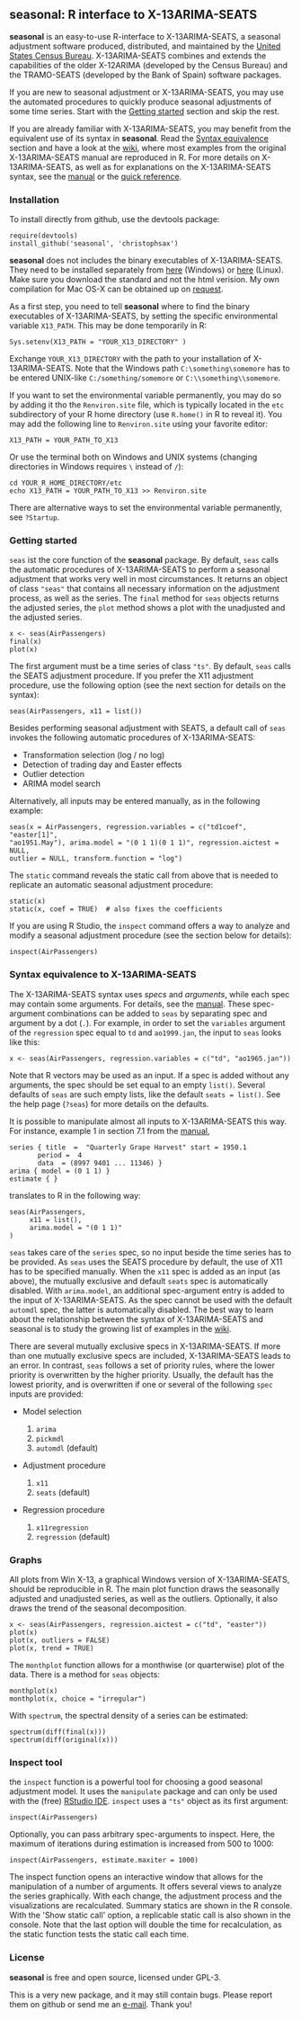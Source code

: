 **seasonal**: R interface to X-13ARIMA-SEATS
--------------------------------------------

**seasonal** is an easy-to-use R-interface to X-13ARIMA-SEATS, a seasonal adjustment software produced, distributed, and maintained by the [United States Census Bureau][census]. X-13ARIMA-SEATS combines and extends the capabilities of the older X-12ARIMA (developed by the Census Bureau) and the TRAMO-SEATS (developed by the Bank of Spain) software packages. 

If you are new to seasonal adjustment or X-13ARIMA-SEATS, you may use the automated procedures to quickly produce seasonal adjustments of some time series. Start with the [Getting started](#getting-started) section and skip the rest. 

If you are already familiar with X-13ARIMA-SEATS, you may benefit from the equivalent use of its syntax in **seasonal**. Read the [Syntax equivalence](#syntax-equivalence-to-x-13arima-seats) section and have a look at the [wiki][examples], where most examples from the original X-13ARIMA-SEATS manual are reproduced in R. For more details on X-13ARIMA-SEATS, as well as for explanations on the X-13ARIMA-SEATS syntax, see the [manual][manual] or the [quick reference][qref].


### Installation

To install directly from github, use the devtools package:

    require(devtools)
    install_github('seasonal', 'christophsax')
    
**seasonal** does not includes the binary executables of X-13ARIMA-SEATS. They need to be installed separately from [here][census_win] (Windows) or [here][census_linux]  (Linux). Make sure you download the standard and not the html verision. My own compilation for Mac OS-X can be obtained up on [request](mailto:christoph.sax@gmail.com).

As a first step, you need to tell **seasonal** where to find the binary executables of X-13ARIMA-SEATS, by setting the specific environmental variable `X13_PATH`. This may be done temporarily in R:

    Sys.setenv(X13_PATH = "YOUR_X13_DIRECTORY" )
    
Exchange `YOUR_X13_DIRECTORY` with the path to your installation of X-13ARIMA-SEATS. Note that the Windows path `C:\something\somemore` has to be entered UNIX-like `C:/something/somemore` or `C:\\something\\somemore`.

If you want to set the environmental variable permanently, you may do so by adding it tho the `Renviron.site` file, which is typically located in the `etc` subdirectory of your R home directory (use `R.home()` in R to reveal it). You may add the following line to  `Renviron.site` using your favorite editor:

    X13_PATH = YOUR_PATH_TO_X13

Or use the terminal both on Windows and UNIX systems (changing directories in Windows requires `\` instead of `/`):

    cd YOUR_R_HOME_DIRECTORY/etc
    echo X13_PATH = YOUR_PATH_TO_X13 >> Renviron.site

There are alternative ways to set the environmental variable permanently, see `?Startup`.

### Getting started

`seas` ist the core function of the **seasonal** package. By default, `seas` calls the automatic procedures of X-13ARIMA-SEATS to perform a seasonal adjustment that works very well in most circumstances. It returns an object of class `"seas"` that contains all necessary information on the adjustment process, as well as the series. The `final` method for `seas` objects returns the adjusted series, the `plot` method shows a plot with the unadjusted and the adjusted series. 

    x <- seas(AirPassengers)
    final(x)
    plot(x)
     
The first argument must be a time series of class `"ts"`. By default, `seas` calls the SEATS adjustment procedure. If you prefer the X11 adjustment procedure, use the following option (see the next section for details on the syntax):

    seas(AirPassengers, x11 = list())
     
Besides performing seasonal adjustment with SEATS, a default call of `seas` invokes the following automatic procedures of X-13ARIMA-SEATS:

  - Transformation selection (log / no log)
  - Detection of trading day and Easter effects
  - Outlier detection
  - ARIMA model search

Alternatively, all inputs may be entered manually, as in the following example:

    seas(x = AirPassengers, regression.variables = c("td1coef", "easter[1]",
    "ao1951.May"), arima.model = "(0 1 1)(0 1 1)", regression.aictest = NULL,
    outlier = NULL, transform.function = "log")

The `static` command reveals the static call from above that is needed to replicate an automatic seasonal adjustment procedure:

    static(x)
    static(x, coef = TRUE)  # also fixes the coefficients
    
If you are using R Studio, the `inspect` command offers a way to analyze and modify a seasonal adjustment procedure (see the section below for details):

    inspect(AirPassengers)


### Syntax equivalence to X-13ARIMA-SEATS

The X-13ARIMA-SEATS syntax uses *specs* and *arguments*, while each spec may contain some arguments. For details, see the [manual][manual]. These spec-argument combinations can be added to `seas` by separating spec and argument by a dot (`.`). For example, in order to set the `variables` argument of the `regression` spec equal to `td` and `ao1999.jan`, the input to `seas` looks like this:

    x <- seas(AirPassengers, regression.variables = c("td", "ao1965.jan"))
   
Note that R vectors may be used as an input. If a spec is added without any arguments, the spec should be set equal to an empty `list()`. Several defaults of `seas` are such empty lists, like the default `seats = list()`. See the help page (`?seas`) for more details on the defaults.

It is possible to manipulate almost all inputs to X-13ARIMA-SEATS this way. For instance, example 1 in section 7.1 from the [manual][manual],

    series { title  =  "Quarterly Grape Harvest" start = 1950.1
           period =  4
           data  = (8997 9401 ... 11346) }
    arima { model = (0 1 1) }
    estimate { }

translates to R in the following way:

    seas(AirPassengers,
         x11 = list(),
         arima.model = "(0 1 1)"
    )
    
`seas` takes care of the `series` spec, so no input beside the time series has to be provided. As `seas` uses the SEATS procedure by default, the use of X11 has to be specified manually. When the `x11` spec is added as an input (as above), the mutually exclusive and default `seats` spec is automatically disabled. With `arima.model`, an additional spec-argument entry is added to the input of X-13ARIMA-SEATS. As the spec cannot be used with the default `automdl` spec, the latter is automatically disabled. The best way to learn about the relationship between the syntax of X-13ARIMA-SEATS and seasonal is to study the growing list of examples in the [wiki][examples].


There are several mutually exclusive specs in X-13ARIMA-SEATS. If more than one mutually exclusive specs are included, X-13ARIMA-SEATS leads to an error. In contrast, `seas` follows a set of priority rules, where the lower priority is overwritten by the higher priority. Usually, the default has the lowest priority, and is overwritten if one or several of the following `spec` inputs are provided:

- Model selection
    1. `arima`
    2. `pickmdl`
    3. `automdl` (default)

- Adjustment procedure
    1. `x11`
    2. `seats` (default)
  
- Regression procedure
    1. `x11regression`
    2. `regression` (default)
  

### Graphs

All plots from Win X-13, a graphical Windows version of X-13ARIMA-SEATS, should be reproducible in R. The main plot function draws the seasonally adjusted and unadjusted series, as well as the outliers. Optionally, it also draws the trend of the seasonal decomposition.

    x <- seas(AirPassengers, regression.aictest = c("td", "easter"))
    plot(x)
    plot(x, outliers = FALSE)
    plot(x, trend = TRUE)

The `monthplot` function allows for a monthwise (or quarterwise) plot of the data. There is a method for `seas` objects:

    monthplot(x)
    monthplot(x, choice = "irregular")

With `spectrum`, the spectral density of a series can be estimated:

    spectrum(diff(final(x)))
    spectrum(diff(original(x)))


### Inspect tool

the `inspect` function is a powerful tool for choosing a good seasonal adjustment model. It uses the `manipulate` package and can only be used with the (free) [RStudio IDE][rstudio]. `inspect` uses a `"ts"` object as its first argument:

    inspect(AirPassengers)
    
Optionally, you can pass arbitrary spec-arguments to inspect. Here, the maximum of iterations during estimation is increased from 500 to 1000:

    inspect(AirPassengers, estimate.maxiter = 1000) 
    
The inspect function opens an interactive window that allows for the manipulation of a number of arguments. It offers several views to analyze the series graphically. With each change, the adjustment process and the visualizations are recalculated. Summary statics are shown in the R console. With the 'Show static call' option, a replicable static call is also shown in the console. Note that the last option will double the time for recalculation, as the static function tests the static call each time.


### License

**seasonal** is free and open source, licensed under GPL-3.

This is a very new package, and it may still contain bugs. Please report them on github or send me an [e-mail](mailto:christoph.sax@gmail.com). Thank you!

[manual]: http://www.census.gov/ts/x13as/docX13AS.pdf "Reference Manual"

[qref]: http://www.census.gov/ts/x13as/pc/qrefX13ASpc.pdf "Quick Reference"

[census]: http://www.census.gov/ts/x13as "United States Census Bureau"

[census_win]: http://www.census.gov/srd/www/x13as/x13down_pc.html "Combined X-13ARIMA-SEATS archives"

[census_linux]: http://www.census.gov/srd/www/x13as/x13down_unix.html "Combined X-13ARIMA-SEATS archives"

[examples]: https://github.com/christophsax/seasonal/wiki/Examples-of-X-13ARIMA-SEATS-in-R "Wiki: Examples of X-13ARIMA-SEATS in R"

[rstudio]: http://www.rstudio.com/ide/





